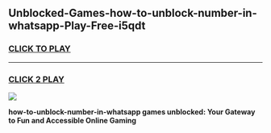 
## Unblocked-Games-how-to-unblock-number-in-whatsapp-Play-Free-i5qdt
<h3>
<a href="https://premium76.site?title=how-to-unblock-number-in-whatsapp&ref=23A">CLICK TO PLAY</a></h3>
<hr>

<h3>
<a href="https://premium76.site?title=how-to-unblock-number-in-whatsapp&ref=23A">CLICK 2 PLAY</a>
  
</h3>

<a href="https://premium76.site?title=how-to-unblock-number-in-whatsapp&ref=23A"><img src="https://clearcache.store/games.png"></a>


**how-to-unblock-number-in-whatsapp games unblocked: Your Gateway to Fun and Accessible Online Gaming**
